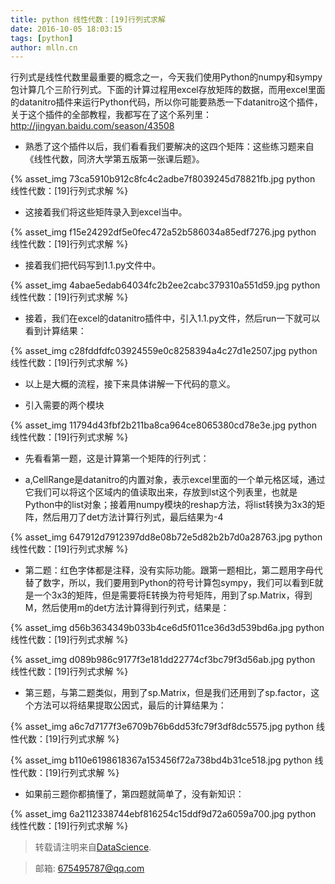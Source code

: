 ```yaml
---
title: python 线性代数：[19]行列式求解
date: 2016-10-05 18:03:15
tags: [python]
author: mlln.cn
---
```

行列式是线性代数里最重要的概念之一，今天我们使用Python的numpy和sympy包计算几个三阶行列式。下面的计算过程用excel存放矩阵的数据，而用excel里面的datanitro插件来运行Python代码，所以你可能要熟悉一下datanitro这个插件，关于这个插件的全部教程，我都写在了这个系列里：http://jingyan.baidu.com/season/43508

- 熟悉了这个插件以后，我们看看我们要解决的这四个矩阵：这些练习题来自《线性代数，同济大学第五版第一张课后题》。

{% asset_img 73ca5910b912c8fc4c2adbe7f8039245d78821fb.jpg python 线性代数：[19]行列式求解 %}

- 这接着我们将这些矩阵录入到excel当中。

{% asset_img f15e24292df5e0fec472a52b586034a85edf7276.jpg python 线性代数：[19]行列式求解 %}

- 接着我们把代码写到1.1.py文件中。

{% asset_img 4abae5edab64034fc2b2ee2cabc379310a551d59.jpg python 线性代数：[19]行列式求解 %}

- 接着，我们在excel的datanitro插件中，引入1.1.py文件，然后run一下就可以看到计算结果：

{% asset_img c28fddfdfc03924559e0c8258394a4c27d1e2507.jpg python 线性代数：[19]行列式求解 %}

- 以上是大概的流程，接下来具体讲解一下代码的意义。

- 引入需要的两个模块

{% asset_img 11794d43fbf2b211ba8ca964ce8065380cd78e3e.jpg python 线性代数：[19]行列式求解 %}

- 先看看第一题，这是计算第一个矩阵的行列式：

- a,CellRange是datanitro的内置对象，表示excel里面的一个单元格区域，通过它我们可以将这个区域内的值读取出来，存放到lst这个列表里，也就是Python中的list对象；接着用numpy模块的reshap方法，将list转换为3x3的矩阵，然后用刀了det方法计算行列式，最后结果为-4

{% asset_img 647912d7912397dd8e08b72e5d82b2b7d0a28763.jpg python 线性代数：[19]行列式求解 %}

- 第二题：红色字体都是注释，没有实际功能。跟第一题相比，第二题用字母代替了数字，所以，我们要用到Python的符号计算包sympy，我们可以看到E就是一个3x3的矩阵，但是需要将E转换为符号矩阵，用到了sp.Matrix，得到M，然后使用m的det方法计算得到行列式，结果是：

{% asset_img d56b3634349b033b4ce6d5f011ce36d3d539bd6a.jpg python 线性代数：[19]行列式求解 %}

{% asset_img d089b986c9177f3e181dd22774cf3bc79f3d56ab.jpg python 线性代数：[19]行列式求解 %}

- 第三题，与第二题类似，用到了sp.Matrix，但是我们还用到了sp.factor，这个方法可以将结果提取公因式，最后的计算结果为：

{% asset_img a6c7d7177f3e6709b76b6dd53fc79f3df8dc5575.jpg python 线性代数：[19]行列式求解 %}

{% asset_img b110e6198618367a153456f72a738bd4b31ce518.jpg python 线性代数：[19]行列式求解 %}

- 如果前三题你都搞懂了，第四题就简单了，没有新知识：

{% asset_img 6a2112338744ebf816254c15ddf9d72a6059a700.jpg python 线性代数：[19]行列式求解 %}

> 转载请注明来自[DataScience](http://mlln.cn).

> 邮箱: 675495787@qq.com 
